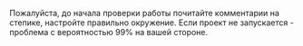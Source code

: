 Пожалуйста, до начала проверки работы почитайте комментарии на степике, настройте правильно окружение. Если проект не запускается - проблема с вероятностью 99% на вашей стороне. 
